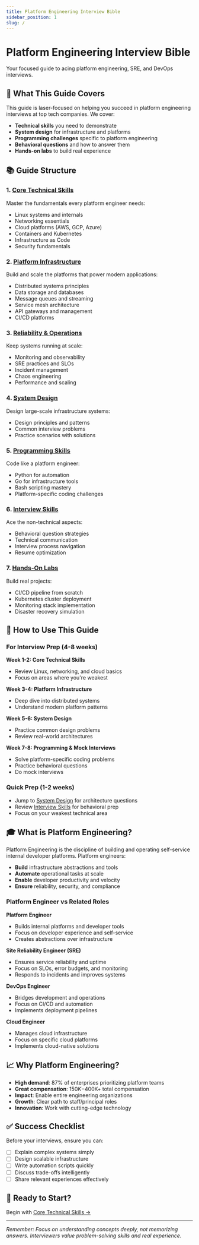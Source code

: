 ```yaml
---
title: Platform Engineering Interview Bible
sidebar_position: 1
slug: /
---
```


# Platform Engineering Interview Bible

Your focused guide to acing platform engineering, SRE, and DevOps interviews.

## 🎯 What This Guide Covers

This guide is laser-focused on helping you succeed in platform engineering interviews at top tech companies. We cover:

- **Technical skills** you need to demonstrate
- **System design** for infrastructure and platforms
- **Programming challenges** specific to platform engineering
- **Behavioral questions** and how to answer them
- **Hands-on labs** to build real experience

## 📚 Guide Structure

### 1. **[Core Technical Skills](/2-core-technical)**
Master the fundamentals every platform engineer needs:
- Linux systems and internals
- Networking essentials
- Cloud platforms (AWS, GCP, Azure)
- Containers and Kubernetes
- Infrastructure as Code
- Security fundamentals

### 2. **[Platform Infrastructure](/3-platform-infrastructure)**
Build and scale the platforms that power modern applications:
- Distributed systems principles
- Data storage and databases
- Message queues and streaming
- Service mesh architecture
- API gateways and management
- CI/CD platforms

### 3. **[Reliability & Operations](/4-reliability-operations)**
Keep systems running at scale:
- Monitoring and observability
- SRE practices and SLOs
- Incident management
- Chaos engineering
- Performance and scaling

### 4. **[System Design](/5-system-design)**
Design large-scale infrastructure systems:
- Design principles and patterns
- Common interview problems
- Practice scenarios with solutions

### 5. **[Programming Skills](/6-programming)**
Code like a platform engineer:
- Python for automation
- Go for infrastructure tools
- Bash scripting mastery
- Platform-specific coding challenges

### 6. **[Interview Skills](/7-interview-skills)**
Ace the non-technical aspects:
- Behavioral question strategies
- Technical communication
- Interview process navigation
- Resume optimization

### 7. **[Hands-On Labs](/8-hands-on-labs)**
Build real projects:
- CI/CD pipeline from scratch
- Kubernetes cluster deployment
- Monitoring stack implementation
- Disaster recovery simulation

## 🚀 How to Use This Guide

### For Interview Prep (4-8 weeks)

**Week 1-2: Core Technical Skills**
- Review Linux, networking, and cloud basics
- Focus on areas where you're weakest

**Week 3-4: Platform Infrastructure**
- Deep dive into distributed systems
- Understand modern platform patterns

**Week 5-6: System Design**
- Practice common design problems
- Review real-world architectures

**Week 7-8: Programming & Mock Interviews**
- Solve platform-specific coding problems
- Practice behavioral questions
- Do mock interviews

### Quick Prep (1-2 weeks)
- Jump to [System Design](/5-system-design) for architecture questions
- Review [Interview Skills](/7-interview-skills) for behavioral prep
- Focus on your weakest technical area

## 🎓 What is Platform Engineering?

Platform Engineering is the discipline of building and operating self-service internal developer platforms. Platform engineers:

- **Build** infrastructure abstractions and tools
- **Automate** operational tasks at scale
- **Enable** developer productivity and velocity
- **Ensure** reliability, security, and compliance

### Platform Engineer vs Related Roles

**Platform Engineer**
- Builds internal platforms and developer tools
- Focus on developer experience and self-service
- Creates abstractions over infrastructure

**Site Reliability Engineer (SRE)**
- Ensures service reliability and uptime
- Focus on SLOs, error budgets, and monitoring
- Responds to incidents and improves systems

**DevOps Engineer**
- Bridges development and operations
- Focus on CI/CD and automation
- Implements deployment pipelines

**Cloud Engineer**
- Manages cloud infrastructure
- Focus on specific cloud platforms
- Implements cloud-native solutions

## 📈 Why Platform Engineering?

- **High demand**: 87% of enterprises prioritizing platform teams
- **Great compensation**: $150K-$400K+ total compensation
- **Impact**: Enable entire engineering organizations
- **Growth**: Clear path to staff/principal roles
- **Innovation**: Work with cutting-edge technology

## ✅ Success Checklist

Before your interviews, ensure you can:

- [ ] Explain complex systems simply
- [ ] Design scalable infrastructure
- [ ] Write automation scripts quickly
- [ ] Discuss trade-offs intelligently
- [ ] Share relevant experiences effectively

## 🚦 Ready to Start?

Begin with [Core Technical Skills →](/2-core-technical)

---

*Remember: Focus on understanding concepts deeply, not memorizing answers. Interviewers value problem-solving skills and real experience.*
